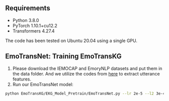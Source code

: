 ## Requirements

- Python 3.8.0
- PyTorch 1.10.1+cu12.2
- Transformers 4.27.4



The code has been tested on Ubuntu 20.04 using a single GPU.
<br>

## EmoTransNet: Training EmoTransKG

1. Please download the IEMOCAP and EmoryNLP datasets and put them in the data folder. And we utilize the codes from [here](https://github.com/declare-lab/conv-emotion/tree/master/COSMIC) to extract utterance features.
2. Run our EmoTransNet model:
```bash
python EmoTransKG/EKG_Model_Pretrain/EmoTransNet.py --lr 2e-5 --l2 3e-4 --dropout 0.5 --batch_size 64 --BERT_layers 2 --epoches 100
```
